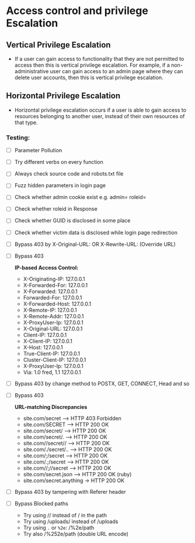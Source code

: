 # Access control and privilege Escalation

## Vertical Privilege Escalation
- If a user can gain access to functionality that they are not permitted to access then this is vertical privilege escalation. For example, if a non-administrative user can gain access to an admin page where they can delete user accounts, then this is vertical privilege escalation.

## Horizontal Privilege Escalation
- Horizontal privilege escalation occurs if a user is able to gain access to resources belonging to another user, instead of their own resources of that type.

### Testing:
- [ ]  Parameter Pollution
- [ ]  Try different verbs on every function
- [ ]  Always check source code and robots.txt file
- [ ]  Fuzz hidden parameters in login page
- [ ]  Check whether admin cookie exist e.g. admin= roleid=
- [ ]  Check whether roleid in Response
- [ ]  Check whether GUID is disclosed in some place
- [ ]  Check whether victim data is disclosed while login page redirection
- [ ]  Bypass 403 by X-Original-URL: OR X-Rewrite-URL: (Override URL)
- [ ]  Bypass 403
    
    **IP-based Access Control:**
    
    - X-Originating-IP: 127.0.0.1
    - X-Forwarded-For: 127.0.0.1
    - X-Forwarded: 127.0.0.1
    - Forwarded-For: 127.0.0.1
    - X-Forwarded-Host: 127.0.0.1
    - X-Remote-IP: 127.0.0.1
    - X-Remote-Addr: 127.0.0.1
    - X-ProxyUser-Ip: 127.0.0.1
    - X-Original-URL: 127.0.0.1
    - Client-IP: 127.0.0.1
    - X-Client-IP: 127.0.0.1
    - X-Host: 127.0.0.1
    - True-Client-IP: 127.0.0.1
    - Cluster-Client-IP: 127.0.0.1
    - X-ProxyUser-Ip: 127.0.0.1
    - Via: 1.0 fred, 1.1 127.0.0.1
- [ ]  Bypass 403 by change method to POSTX,  GET, CONNECT, Head and so
- [ ]  Bypass 403
    
    **URL-matching Discrepancies**
    
    - site.com/secret –> HTTP 403 Forbidden
    - site.com/SECRET –> HTTP 200 OK
    - site.com/secret/ –> HTTP 200 OK
    - site.com/secret/. –> HTTP 200 OK
    - site.com//secret// –> HTTP 200 OK
    - site.com/./secret/.. –> HTTP 200 OK
    - site.com/;/secret –> HTTP 200 OK
    - site.com/.;/secret –> HTTP 200 OK
    - site.com//;//secret –> HTTP 200 OK
    - site.com/secret.json –> HTTP 200 OK (ruby)
    - site.com/secret.anything -> HTTP 200 OK
- [ ]  Bypass 403 by tampering with Referer header
- [ ]  Bypass Blocked paths
    - Try using // instead of / in the path
    - Try using /uploads/ instead of /uploads
    - Try using `.` or `%2e`: /%2e/path
    - Try also /%252e/path (double URL encode)